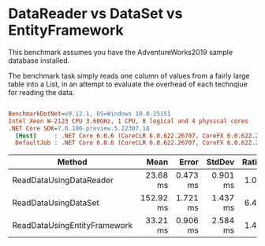 # DataReader vs DataSet vs EntityFramework
This benchmark assumes you have the AdventureWorks2019 sample database installed.

The benchmark task simply reads one column of values from a fairly large table into a List<short>, in an attempt to evaluate the overhead of each technqiue for reading the data.


``` ini

BenchmarkDotNet=v0.12.1, OS=Windows 10.0.25151
Intel Xeon W-2123 CPU 3.60GHz, 1 CPU, 8 logical and 4 physical cores
.NET Core SDK=7.0.100-preview.5.22307.18
  [Host]     : .NET Core 6.0.6 (CoreCLR 6.0.622.26707, CoreFX 6.0.622.26707), X64 RyuJIT
  DefaultJob : .NET Core 6.0.6 (CoreCLR 6.0.622.26707, CoreFX 6.0.622.26707), X64 RyuJIT


```
|                       Method |      Mean |    Error |   StdDev | Ratio | RatioSD |     Gen 0 |     Gen 1 |    Gen 2 |   Allocated |
|----------------------------- |----------:|---------:|---------:|------:|--------:|----------:|----------:|---------:|------------:|
|      ReadDataUsingDataReader |  23.68 ms | 0.473 ms | 0.901 ms |  1.00 |    0.00 |   93.7500 |   93.7500 |  93.7500 |   513.48 KB |
|         ReadDataUsingDataSet | 152.92 ms | 1.721 ms | 1.437 ms |  6.49 |    0.31 | 4250.0000 | 2000.0000 | 750.0000 |  24966.4 KB |
| ReadDataUsingEntityFramework |  33.21 ms | 0.906 ms | 2.584 ms |  1.43 |    0.12 | 5000.0000 |         - |        - | 23266.52 KB |
